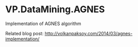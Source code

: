 VP.DataMining.AGNES
===================

Implementation of AGNES algorithm

Related blog post: http://volkanpaksoy.com/2014/03/agnes-implementation/
